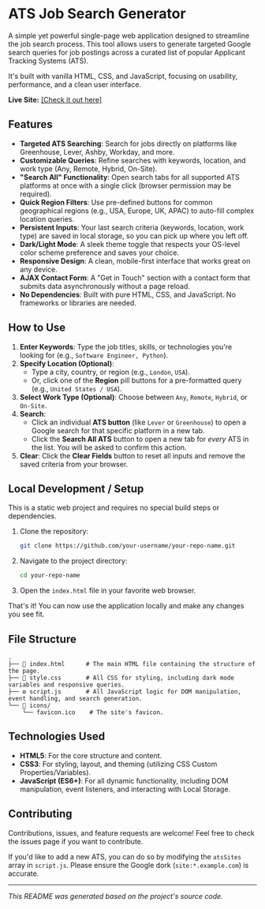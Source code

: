 # ATS Job Search Generator

A simple yet powerful single-page web application designed to streamline the job search process. This tool allows users to generate targeted Google search queries for job postings across a curated list of popular Applicant Tracking Systems (ATS).

It's built with vanilla HTML, CSS, and JavaScript, focusing on usability, performance, and a clean user interface.

**Live Site:** [[Check it out here]](https://jobs.maffyxprojects.com/)

## Features

- **Targeted ATS Searching**: Search for jobs directly on platforms like Greenhouse, Lever, Ashby, Workday, and more.
- **Customizable Queries**: Refine searches with keywords, location, and work type (Any, Remote, Hybrid, On-Site).
- **"Search All" Functionality**: Open search tabs for all supported ATS platforms at once with a single click (browser permission may be required).
- **Quick Region Filters**: Use pre-defined buttons for common geographical regions (e.g., USA, Europe, UK, APAC) to auto-fill complex location queries.
- **Persistent Inputs**: Your last search criteria (keywords, location, work type) are saved in local storage, so you can pick up where you left off.
- **Dark/Light Mode**: A sleek theme toggle that respects your OS-level color scheme preference and saves your choice.
- **Responsive Design**: A clean, mobile-first interface that works great on any device.
- **AJAX Contact Form**: A "Get in Touch" section with a contact form that submits data asynchronously without a page reload.
- **No Dependencies**: Built with pure HTML, CSS, and JavaScript. No frameworks or libraries are needed.

## How to Use

1.  **Enter Keywords**: Type the job titles, skills, or technologies you're looking for (e.g., `Software Engineer, Python`).
2.  **Specify Location (Optional)**:
    -   Type a city, country, or region (e.g., `London`, `USA`).
    -   Or, click one of the **Region** pill buttons for a pre-formatted query (e.g., `United States / USA`).
3.  **Select Work Type (Optional)**: Choose between `Any`, `Remote`, `Hybrid`, or `On-Site`.
4.  **Search**:
    -   Click an individual **ATS button** (like `Lever` or `Greenhouse`) to open a Google search for that specific platform in a new tab.
    -   Click the **Search All ATS** button to open a new tab for *every* ATS in the list. You will be asked to confirm this action.
5.  **Clear**: Click the **Clear Fields** button to reset all inputs and remove the saved criteria from your browser.

## Local Development / Setup

This is a static web project and requires no special build steps or dependencies.

1.  Clone the repository:
    ```bash
    git clone https://github.com/your-username/your-repo-name.git
    ```
2.  Navigate to the project directory:
    ```bash
    cd your-repo-name
    ```
3.  Open the `index.html` file in your favorite web browser.

That's it! You can now use the application locally and make any changes you see fit.

## File Structure

```
.
├── 📄 index.html      # The main HTML file containing the structure of the page.
├── 🎨 style.css       # All CSS for styling, including dark mode variables and responsive queries.
├── ⚙️ script.js       # All JavaScript logic for DOM manipulation, event handling, and search generation.
└── 📁 icons/
    └── favicon.ico    # The site's favicon.
```

## Technologies Used

- **HTML5**: For the core structure and content.
- **CSS3**: For styling, layout, and theming (utilizing CSS Custom Properties/Variables).
- **JavaScript (ES6+)**: For all dynamic functionality, including DOM manipulation, event listeners, and interacting with Local Storage.

## Contributing

Contributions, issues, and feature requests are welcome! Feel free to check the issues page if you want to contribute.

If you'd like to add a new ATS, you can do so by modifying the `atsSites` array in `script.js`. Please ensure the Google dork (`site:*.example.com`) is accurate.

---

*This README was generated based on the project's source code.*
